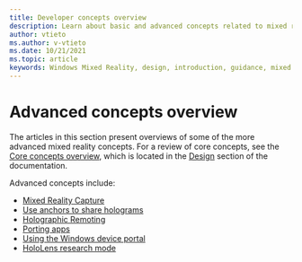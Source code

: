 ```yaml
---
title: Developer concepts overview 
description: Learn about basic and advanced concepts related to mixed reality development.
author: vtieto
ms.author: v-vtieto
ms.date: 10/21/2021
ms.topic: article
keywords: Windows Mixed Reality, design, introduction, guidance, mixed reality headset, windows mixed reality headset, virtual reality headset, ux, resources
---
```


# Advanced concepts overview

The articles in this section present overviews of some of the more advanced mixed reality concepts. For a review of core concepts, see the [Core concepts overview](../../design/core-concepts-landingpage.md), which is located in the [Design](../../design/design.md) section of the documentation.

Advanced concepts include:

- [Mixed Reality Capture](mixed-reality-capture-overview.md)
- [Use anchors to share holograms](shared-spatial-anchors-in-directx.md)
- [Holographic Remoting](/windows/mixed-reality/develop/native/holographic-remoting-overview)
- [Porting apps](../porting-apps/porting-overview.md)
- [Using the Windows device portal](using-the-windows-device-portal.md)
- [HoloLens research mode](research-mode.md)